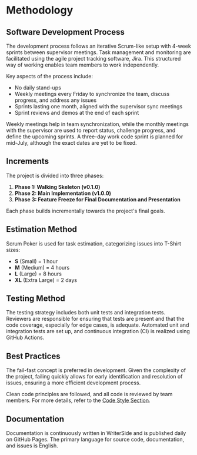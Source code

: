 # Methodology

## Software Development Process

The development process follows an iterative Scrum-like setup with 4-week sprints between supervisor meetings. Task
management and monitoring are facilitated using the agile project tracking software, Jira. This structured way of
working enables team members to work independently.

Key aspects of the process include:

- No daily stand-ups
- Weekly meetings every Friday to synchronize the team, discuss progress, and address any issues
- Sprints lasting one month, aligned with the supervisor sync meetings
- Sprint reviews and demos at the end of each sprint

Weekly meetings help in team synchronization, while the monthly meetings with the supervisor are used to report status,
challenge progress, and define the upcoming sprints. A three-day work code sprint is planned for mid-July, although the
exact dates are yet to be fixed.

## Increments

The project is divided into three phases:

1. **Phase 1: Walking Skeleton (v0.1.0)**
2. **Phase 2: Main Implementation (v1.0.0)**
3. **Phase 3: Feature Freeze for Final Documentation and Presentation**

Each phase builds incrementally towards the project's final goals.

## Estimation Method

Scrum Poker is used for task estimation, categorizing issues into T-Shirt sizes:

- **S** (Small) = 1 hour
- **M** (Medium) = 4 hours
- **L** (Large) = 8 hours
- **XL** (Extra Large) = 2 days

## Testing Method

The testing strategy includes both unit tests and integration tests. Reviewers are responsible for ensuring that tests
are present and that the code coverage, especially for edge cases, is adequate. Automated unit and integration tests are
set up, and continuous integration (CI) is realized using GitHub Actions.

## Best Practices

The fail-fast concept is preferred in development. Given the complexity of the project, failing quickly allows for early
identification and resolution of issues, ensuring a more efficient development process.

Clean code principles are followed, and all code is reviewed by team members. For more details, refer to
the [Code Style Section](requirements.md).

## Documentation

Documentation is continuously written in WriterSide and is published daily on GitHub Pages. The primary language for
source code, documentation, and issues is English.
